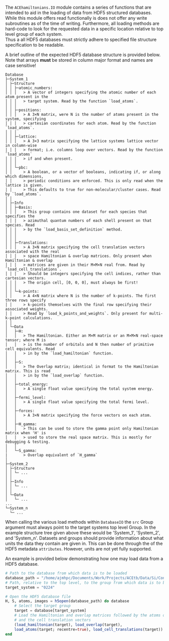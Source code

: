 

The `ACEhamiltonians.IO` module contains a series of functions that are intended to aid in the loading of data from HDF5 structured databases.
While this module offers read functionally is does not offer any write subroutines as of the time of writing.
Furthermore, all loading methods are hard-code to look for the requested data in a specific location relative to top level group of each system.  
Thus a all HDF5 databases must strictly adhere to specified file structure specification to be readable.

A brief outline of the expected HDF5 database structure is provided below. Note that
arrays **must** be stored in column major format and names are case sensitive!
```tree
Database
├─System_1
│ ├─Structure
│ │ ├─atomic_numbers:
│ │ │   > A vector of integers specifying the atomic number of each atom present in the
│ │ │   > target system. Read by the function `load_atoms`.
│ │ │
│ │ ├─positions:
│ │ │   > A 3×N matrix, were N is the number of atoms present in the system, specifying
│ │ │   > cartesian coordinates for each atom. Read by the function `load_atoms`.
│ │ │
│ │ ├─lattice:
│ │ │   > A 3×3 matrix specifying the lattice systems lattice vector in column-wise
│ │ │   > format; i.e. columns loop over vectors. Read by the function `load_atoms`
│ │ │   > if and when present.
│ │ │
│ │ └─pbc:
│ │     > A boolean, or a vector of booleans, indicating if, or along which dimensions,
│ │     > periodic conditions are enforced. This is only read when the lattice is given. 
│ │     > This defaults to true for non-molecular/cluster cases. Read by `load_atoms`.
│ │
│ ├─Info
│ │ ├─Basis:
│ │ │   > This group contains one dataset for each species that specifies the 
│ │ │   > azimuthal quantum numbers of each shell present on that species. Read
│ │ │   > by the `load_basis_set_definition` method.
│ │ │
│ │ │
│ │ ├─Translations:
│ │ │   > A 3×N matrix specifying the cell translation vectors associated with the real 
│ │ │   > space Hamiltonian & overlap matrices. Only present when Hamiltonian & overlap
│ │ │   > matrices are given in their M×M×N real from. Read by `load_cell_translations`.
│ │ │   > Should be integers specifying the cell indices, rather than cartesian vectors.
│ │ │   > The origin cell, [0, 0, 0], must always be first!
│ │ │ 
│ │ └─k-points:
│ │     > A 4×N matrix where N is the number of k-points. The first three rows specify
│ │     > k-points themselves with the final row specifying their associated weights.
│ │     > Read by `load_k_points_and_weights`. Only present for multi-k-point calculations. 
│ │
│ └─Data
│   ├─H:
│   │   > The Hamiltonian. Either an M×M matrix or an M×M×N real-space tensor; where M is 
│   │   > is the number of orbitals and N then number of primitive cell equivalents. Read
│   │   > in by the `load_hamiltonian` function.
│   │
│   ├─S:
│   │   > The Overlap matrix; identical in format to the Hamiltonian matrix. This is read
│   │   > in by the `load_overlap` function.
│   │
│   ├─total_energy:
│   │   > A single float value specifying the total system energy.
│   │
│   ├─fermi_level:
│   │   > A single float value specifying the total fermi level.
│   │
│   ├─forces:
│   │   > A 3×N matrix specifying the force vectors on each atom.
│   │
│   ├─H_gamma:
│   │   > This can be used to store the gamma point only Hamiltonian matrix when 'H' is
│   │   > used to store the real space matrix. This is mostly for debugging & testing.
│   │
│   └─S_gamma:
|       > Overlap equivalent of `H_gamma`
│
├─System_2
│ ├─Structure
│ │ └─ ...
│ │
│ ├─Info
│ │ └─ ...
│ │
│ └─Data
│   └─ ...
...
└─System_n
  └─ ...
```
When calling the various load methods within `DatabaseIO` the `src` Group argument must always point to the target systems top level Group.
In the example structure tree given above these would be 'System_1', 'System_2', and 'System_n'.
Datasets and groups should provide information about what units the data they contain are given in.
This can be done through the of the HDF5 metadata `attributes`.
However, units are not yet fully supported. 

An example is provided below demonstrating how one may load data from a HDF5 database.
```julia
# Path to the database from which data is to be loaded
database_path = "/home/ajmhpc/Documents/Work/Projects/ACEtb/Data/Si/Construction/example_data.h5"
# Path, relative to the top level, to the group from which data is to be extracted
target_system = "0224"

# Open the HDF5 database file 
H, S, atoms, images = h5open(database_path) do database
    # Select the target group
    target = database[target_system]
    # Load the Hamiltonian and overlap matrices followed by the atoms object
    # and the cell translation vectors
    (load_hamiltonian(target), load_overlap(target), 
    load_atoms(target; recentre=true), load_cell_translations(target))
end
```